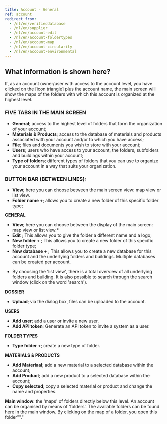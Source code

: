 ```yaml
---
title: Account - General
ref: account
redirect_from:
  - /nl/en/verifieddatabase
  - /nl/en/supplier
  - /nl/en/account-edit
  - /nl/en/account-foldertypes
  - /nl/en/account-map
  - /nl/en/account-circularity
  - /nl/en/account-environmental
---
```


## What information is shown here?
If, as an account owner/user with access to the account level, you have clicked on the [icon triangle] plus the account name, the main screen will show the maps of the folders with which this account is organized at the highest level.


### FIVE TABS IN THE MAIN SCREEN
- **General**; access to the highest level of folders that form the organization of your account;
- **Materials & Products**; access to the database of materials and products associated with your account and/or to which you have access;
- **File**; files and documents you wish to store with your account;
- **Users**; users who have access to your account, the folders, subfolders and buildings within your account;
- **Type of folders**; different types of folders that you can use to organize your account in a way that suits your organization.


### BUTTON BAR (BETWEEN LINES):
- **View**; here you can choose between the main screen view: map view or list view.
- **Folder name +**; allows you to create a new folder of this specific folder type;

**GENERAL**
- **View**; here you can choose between the display of the main screen: map view or list view.*
- **Edit** ; This allows you to give the folder a different name and a logo;
- **New folder +** ; This allows you to create a new folder of this specific folder type;
- **New database +** ; This allows you to create a new database for this account and the underlying folders and buildings. Multiple databases can be created per account.

* By choosing the 'list view', there is a total overview of all underlying folders and building. It is also possible to search through the search window (click on the word 'search').

**DOSSIER**
- **Upload**; via the dialog box, files can be uploaded to the account.

**USERS**
- **Add user**; add a user or invite a new user.
- **Add API token**; Generate an API token to invite a system as a user.

**FOLDER TYPES**
- **Type folder +**; create a new type of folder.

**MATERIALS & PRODUCTS**
- **Add Materiaal**; add a new material to a selected database within the account;
- **Add Product**; add a new product to a selected database within the account;
- **Copy selected**; copy a selected material or product and change the name and properties.


**Main window**: the 'maps' of folders directly below this level. An account can be organised by means of 'folders'. The available folders can be found here in the main window. By clicking on the map of a folder, you open this folder""."
